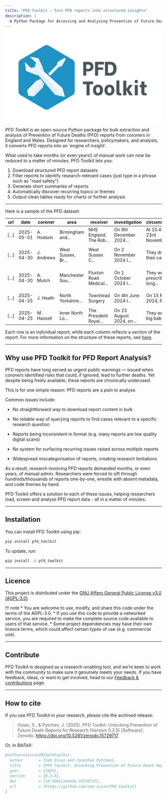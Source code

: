 ```yaml
---
title: "PFD Toolkit – Turn PFD reports into structured insights"
description: |
  A Python Package for Accessing and Analysing Prevention of Future Deaths (PFD) Reports
---
```


![PFD Toolkit: Open-source software for Prevention of Future Death reports](assets/header.png)

*PFD Toolkit* is an open-source Python package for bulk extraction and analysis of Prevention of Future Deaths (PFD) reports from coroners in England and Wales. Designed for researchers, policymakers, and analysts, it converts PFD reports into an 'engine of insight'.

What used to take months (or even years!) of manual work can now be reduced to a matter of minutes. PFD Toolkit lets you:

1. Download structured PFD report datasets
2. Filter reports to identify research-relevant cases (just type in a phrase such as "road safety")
3. Generate short summaries of reports
4. Automatically discover recurring topics or themes
5. Output clean tables ready for charts or further analysis

---

Here is a sample of the PFD dataset:

| url                        | date       | coroner    | area                        | receiver                | investigation           | circumstances                 | concerns                   |
|----------------------------|------------|------------|-----------------------------|-------------------------|-------------------------|-------------------------------|----------------------------|
| [...]            | 2025-05-01 | A. Hodson  | Birmingham and...    | NHS England; The Rob... | On 9th December 2024... | At 10.45am on 23rd November...| To The Robert Jones... |
| [...]           | 2025-04-30 | J. Andrews | West Sussex, Br...| West Sussex C... | On 2 November 2024 I... | They drove their car into...   | The inquest was told t...  |
| [...]            | 2025-04-30 | A. Mutch   | Manchester Sou...            | Fluxton Road Medical... | On 1 October 2024 I...  | They were prescribed long...   | The inquest heard evide... |
| [...]            | 2025-04-25 | J. Heath   | North Yorkshire...   | Townhead Surgery        | On 4th June 2024 I...   | On 15 March 2024, Richar...    | When a referral docume...  |
| [...]            | 2025-04-25 | M. Hassell | Inner North Lo...          | The President Royal...  | On 23 August 2024, on...| They were a big baby and...    | With the benefit of a m... |


Each row is an individual report, while each column reflects a section of the report. For more information on the structure of these reports, see [here](pfd_reports.md#what-do-pfd-reports-look-like).

---

## Why use PFD Toolkit for PFD Report Analysis?

PFD reports have long served as urgent public warnings — issued when coroners identified risks that could, if ignored, lead to further deaths. Yet despite being freely available, these reports are chronically underused. 

This is for one simple reason: PFD reports are a _pain_ to analyse. 

Common issues include:

 * No straightforward way to download report content in bulk

 * No reliable way of querying reports to find cases relevant to a specific research question

 * Reports being inconsistent in format (e.g. many reports are low quality digital scans)

 * No system for surfacing recurring issues raised across multiple reports

 * Widespread miscategorisation of reports, creating research limitations


As a result, research involving PFD reports demanded months, or even years, of manual admin. Researchers were forced to sift through hundreds/thousands of reports one-by-one, wrestle with absent metadata, and code themes by hand. 

PFD Toolkit offers a solution to each of these issues, helping researchers load, screen and analyse PFD report data - all in a matter of minutes.

---

## Installation

You can install PFD Toolkit using pip:

```bash
pip install pfd_toolkit
```

To update, run:

```bash
pip install -U pfd_toolkit

```

---

## Licence

This project is distributed under the [GNU Affero General Public License v3.0 (AGPL-3.0)](https://github.com/Sam-Osian/PFD-toolkit?tab=AGPL-3.0-1-ov-file).


!!! note
    * You are welcome to use, modify, and share this code under the terms of the AGPL-3.0.
    * If you use this code to provide a networked service, you are required to make the complete source code available to users of that service.
    * Some project dependencies may have their own licence terms, which could affect certain types of use (e.g. commercial use).

---

## Contribute

PFD Toolkit is designed as a research-enabling tool, and we’re keen to work with the community to make sure it genuinely meets your needs. If you have feedback, ideas, or want to get involved, head to our [Feedback & contributions](contribute.md) page.


---

## How to cite

If you use PFD Toolkit in your research, please cite the archived release:

> Osian, S., & Pytches, J. (2025). PFD Toolkit: Unlocking Prevention of Future Death Reports for Research (Version 0.3.5) [Software]. Zenodo. https://doi.org/10.5281/zenodo.15729717

Or, in BibTeX:

```bibtex
@software{osian2025pfdtoolkit,
  author       = {Sam Osian and Jonathan Pytches},
  title        = {PFD Toolkit: Unlocking Prevention of Future Death Reports for Research},
  year         = {2025},
  version      = {0.3.5},
  doi          = {10.5281/zenodo.15729717},
  url          = {https://github.com/sam-osian/PFD-toolkit}
}
```
